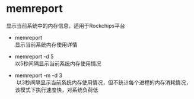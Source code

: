 # memreport
显示当前系统中的内存信息，适用于Rockchips平台


* memreport  
  显示当前系统内存使用详情

* memreport -d 5  
  以5秒间隔显示当前系统内存使用情况

* memreport -m -d 3  
  以3秒间隔显示当前系统内存使用情况，但不统计每个进程的内存消耗情况，该模式下执行速度快，对系统负荷低
